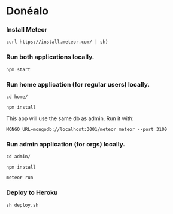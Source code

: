 # Donéalo

### Install Meteor

`curl https://install.meteor.com/ | sh)`

### Run both applications locally. 

`npm start`

### Run home application (for regular users) locally.

`cd home/` 

`npm install`

This app will use the same db as admin. Run it with:

`MONGO_URL=mongodb://localhost:3001/meteor meteor --port 3100`

### Run admin application (for orgs) locally.

`cd admin/`

`npm install`

`meteor run`

### Deploy to Heroku 

`sh deploy.sh`

